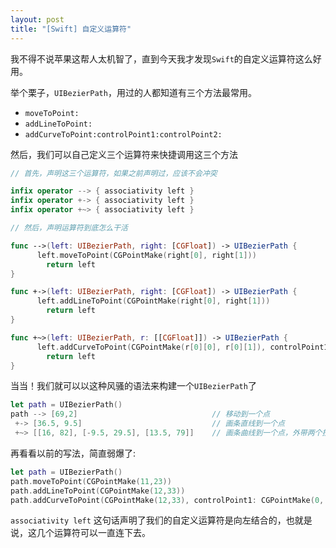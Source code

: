```yaml
---
layout: post
title: "[Swift] 自定义运算符"
---
```


我不得不说苹果这帮人太机智了，直到今天我才发现`Swift`的自定义运算符这么好用。

举个栗子，`UIBezierPath`，用过的人都知道有三个方法最常用。

*  `moveToPoint:`
*  `addLineToPoint:`
*  `addCurveToPoint:controlPoint1:controlPoint2:`

然后，我们可以自己定义三个运算符来快捷调用这三个方法

```swift
// 首先，声明这三个运算符，如果之前声明过，应该不会冲突

infix operator --> { associativity left }   
infix operator +-> { associativity left }
infix operator +~> { associativity left }

// 然后，声明运算符到底怎么干活

func -->(left: UIBezierPath, right: [CGFloat]) -> UIBezierPath {
      left.moveToPoint(CGPointMake(right[0], right[1]))
        return left
}

func +->(left: UIBezierPath, right: [CGFloat]) -> UIBezierPath {
      left.addLineToPoint(CGPointMake(right[0], right[1]))
        return left
}

func +~>(left: UIBezierPath, r: [[CGFloat]]) -> UIBezierPath {
      left.addCurveToPoint(CGPointMake(r[0][0], r[0][1]), controlPoint1: CGPointMake(r[1][0], r[1][1]), controlPoint2: CGPointMake(r[2][0],r[2][1]))
        return left
}
```

当当！我们就可以以这种风骚的语法来构建一个`UIBezierPath`了

```swift
let path = UIBezierPath()
path --> [69,2]                              // 移动到一个点
 +-> [36.5, 9.5]                             // 画条直线到一个点
 +~> [[16, 82], [-9.5, 29.5], [13.5, 79]]    // 画条曲线到一个点，外带两个控制点
```

再看看以前的写法，简直弱爆了:

```swift
let path = UIBezierPath()
path.moveToPoint(CGPointMake(11,23))
path.addLineToPoint(CGPointMake(12,33))
path.addCurveToPoint(CGPointMake(12,33), controlPoint1: CGPointMake(0, 5), controlPoint2: CGPointMake(40, 22))
```

`associativity left` 这句话声明了我们的自定义运算符是向左结合的，也就是说，这几个运算符可以一直连下去。
